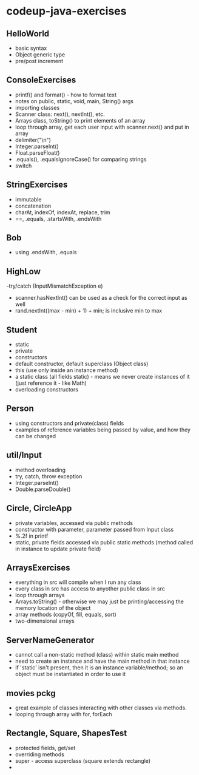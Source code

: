 # codeup-java-exercises

## HelloWorld
- basic syntax
- Object generic type
- pre/post increment

## ConsoleExercises
- printf() and format() - how to format text
- notes on public, static, void, main, String() args
- importing classes
- Scanner class: next(), nextInt(), etc.
- Arrays class, toString() to print elements of an array
- loop through array, get each user input with scanner.next() and put in array
- delimiter("\n")
- Integer.parseInt()
- Float.parseFloat()
- .equals(), .equalsIgnoreCase() for comparing strings
- switch

## StringExercises
- immutable
- concatenation
- charAt, indexOf, indexAt, replace, trim
- ==, .equals, .startsWith, .endsWith

## Bob
- using .endsWith, .equals

## HighLow
-try/catch (InputMismatchException e)
- scanner.hasNextInt() can be used as a check for the correct input as well
- rand.nextInt((max - min) + 1) + min; is inclusive min to max

## Student
- static
- private
- constructors
- default constructor, default superclass (Object class)
- this (use only inside an instance method)
- a static class (all fields static) - means we never create instances of it (just reference it - like Math)
- overloading constructors

## Person
- using constructors and private(class) fields
- examples of reference variables being passed by value, and how they can be changed

## util/Input
- method overloading
- try, catch, throw exception
- Integer.parseInt()
- Double.parseDouble()

## Circle, CircleApp
- private variables, accessed via public methods
- constructor with parameter, parameter passed from Input class
- %.2f in printf
- static, private fields accessed via public static methods (method called in instance to update private field)

## ArraysExercises
- everything in src will compile when I run any class
- every class in src has access to anyother public class in src
- loop through arrays
- Arrays.toString() - otherwise we may just be printing/accessing the memory location of the object
- array methods (copyOf, fill, equals, sort)
- two-dimensional arrays

## ServerNameGenerator
- cannot call a non-static method (class) within static main method
- need to create an instance and have the main method in that instance
- if 'static' isn't present, then it is an instance variable/method; so an object must be instantiated in order to use it

## movies pckg
- great example of classes interacting with other classes via methods.
- looping through array with for, forEach

## Rectangle, Square, ShapesTest
- protected fields, get/set
- overriding methods
- super - access superclass (square extends rectangle)
- 